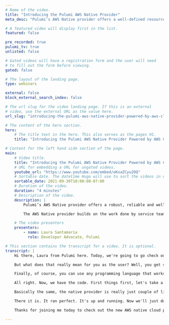```yaml
---
# Name of the video.
title: "Introducing the Pulumi AWS Native Provider"
meta_desc: "Pulumi’s AWS Native provider offers a well-defined resource model for AWS that allows developers to build, deploy, and manage AWS infrastructure."

# A featured video will display first in the list.
featured: false

pre_recorded: true
pulumi_tv: true
unlisted: false

# Gated videos will have a registration form and the user will need
# to fill out the form before viewing.
gated: false

# The layout of the landing page.
type: webinars

external: false
block_external_search_index: false

# The url slug for the video landing page. If this is an external
# video, use the external URL as the value here.
url_slug: "introducing-the-pulumi-aws-native-provider-powered-by-aws-cloud-control-api"

# The content of the hero section.
hero:
    # The title text in the hero. This also serves as the pages H1.
    title: "Introducing the Pulumi AWS Native Provider Powered by AWS Cloud Control API"

# Content for the left hand side section of the page.
main:
    # Video title.
    title: "Introducing the Pulumi AWS Native Provider Powered by AWS Cloud Control API"
    # URL for embedding a URL for ungated videos.
    youtube_url: "https://www.youtube.com/embed/oKxaZCyu2OQ"
    # Sortable date. The datetime Hugo will use to sort the videos in date order.
    sortable_date: 2021-09-30T10:00:00-07:00
    # Duration of the video.
    duration: "4 minutes"
    # Description of the video.
    description: |
        Pulumi’s AWS Native provider offers a robust, reliable and well-defined resource model for AWS that allows infrastructure teams and developers to build, deploy, and manage AWS infrastructure with languages like TypeScript, Python, Go and C#.

        The AWS Native provider builds on the work done by service teams at AWS to define the resource model for their services.  This ensures a rock solid provisioning lifecycle for resources deployed with the AWS Native provider and same-day support for all new features in the AWS Cloud Control API.

    # The video presenters
    presenters:
        - name: Laura Santamaria
          role: Developer Advocate, Pulumi

# This section contains the transcript for a video. It is optional.
transcript: |
    Hi there, Laura from Pulumi here. Today, we're going to go check out the new native provider for AWS, that you can use with Pulumi. Native providers work directly with the cloud providers resource model. In this case, we're working with AWS's Cloud Control API, which directly accesses AWS's resource model. That means you get direct access to the resource model as well. Built only by AWS. You can rely on everything that they have, and you're not really relying on any kind of a bridge.

    But what does that really mean for you as the user? Well, you get same-day updates. If you see something really cool at re:Invent, as long as it's on AWS, it's out for Pulumi. In addition, you get a solid and reliable provisioning experience, just like you're using the console.

    Finally, of course, you can use any programming language that works with Pulumi, just like you've come to know and love. Enough about the high level stuff though. Let's go code.

    All right. Now, we have the code. First things first, let's take a quick look at what the classic provider was for anybody who's not familiar with the AWS classic provider. This is a simple Lambda function that is going to have our state machine running. It's pretty basic. We just have this little file archive that's running this hello.api. Nothing too exciting when it comes to a Lambda, but it should give you a rough idea. The IAM that's being imported here is just the IAM. You see this one here on line six IAM.Lambda_role.ARN. That is calling to a actual separate file that we've written up that abstracts away all of the IAM role creation and role binding all the role policy information that isn't in the provider just yet, because this is a beta release. That's coming, but we didn't really want to get everything a little too confused with the that. This is just what the classic provider looks like. Let's see what the native provider looks like.

    Basically the same, the native provider is really just couple of little things that we've abstracted out one or two, like this definition string, instead of definition, for this same exact code. If you wanted to actually have definition, you just changed the code up a little bit, but I wanted to show just how similar all of this is. It's not that much different, but you're going to get all of those benefits of using the native provider by being able to do this. So let's go ahead and we are going to deploy this. Just the simple quick the Pulumi me up and through the magic of movie, we're going to zoom ahead until we're all ready to go. And there we have it. So this is all deployed. Let's just double check. I have a little command here, just running AWS. The step functions feature from the CLI, just to see we use a quick stack output to the state machine saying here, give me that information.

    There it is. It ran perfect. It's up and running. Now we'll just do a quick little 'pulumi destroy' here to take down that stack real quick. While that's running, just something to know is we also have the new cf2pulumi tool. The cf2pulumi tool is taking any CloudFormation set up and converting it to Pulumi. The tool is coming out as part of this preview. So please do go check it out. It allows us to migrate any configure really. And if it's deprecated right now, if it's not exactly ready just yet with the cloud control API, there is a little note saying that we're not ready just yet for you.

    Thanks for joining me today to check out the new AWS native cloud provider with Pulumi. I hope that gave you a sense of what's possible and what's next with cloud engineering with Pulumi. Give it a try and let us know what you think. See you soon. Bye.

---
```

